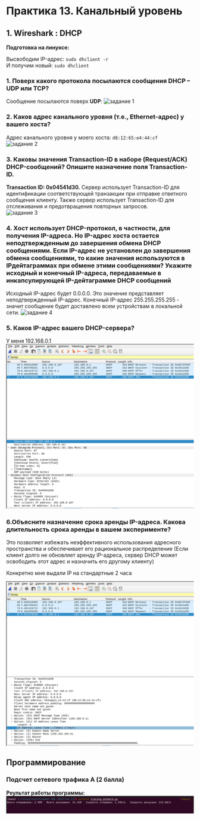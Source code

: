 # Практика 13. Канальный уровень

## 1. Wireshark : DHCP

**Подготовка на линуксе:**  

Высвободим IP-адрес: `sudo dhclient -r`   
И получим новый: `sudo dhclient`


### 1. Поверх какого протокола посылаются сообщения DHCP – UDP или TCP? 
Сообщение посылаются поверх **UDP**:
![задание 1](./1.png)


### 2. Каков адрес канального уровня (т.е., Ethernet-адрес) у вашего хоста? 
Адрес канального уровня у моего хоста: `d8:12:65:e4:44:cf`  
![задание 2](./2.png)


### 3. Каковы значения Transaction-ID в наборе (Request/ACK) DHCP-сообщений? Опишите назначение поля Transaction-ID. 
**Transaction ID: 0x04541d30.** Сервер использует Transaction-ID для идентификации соответствующей транзакции при отправке ответного сообщения клиенту. Также сервер использует Transaction-ID для отслеживания и предотвращения повторных запросов.  
![задание 3](./3.png)

### 4. Хост использует DHCP-протокол, в частности, для получения IP-адреса. Но IP-адрес хоста остается неподтвержденным до завершения обмена DHCP сообщениями. Если IP-адрес не установлен до завершения обмена сообщениями, то какие значения используются в IPдейтаграммах при обмене этими сообщениями? Укажите исходный и конечный IP-адреса, передаваемые в инкапсулирующей IP-дейтаграмме DHCP сообщений 

Исходный IP-адрес будет 0.0.0.0. Это значение представляет неподтвержденный IP-адрес.  Конечный IP-адрес 255.255.255.255 - значит сообщение будет доставлено всем устройствам в локальной сети.
![задание 4](./4.png)

### 5. Каков IP-адрес вашего DHCP-сервера?
У меня 192.168.0.1
![задание 5](./pics/5.png)


### 6.Объясните назначение срока аренды IP-адреса. Какова длительность срока аренды в вашем эксперименте?   
Это позволяет избежать неэффективного использования адресного пространства и обеспечивает его рациональное распределение (Если клиент долго не обновляет аренду IP-адреса, сервер DHCP может освободить этот адрес и назначить его другому клиенту)

Конкретно мне выдали IP на стандартные 2 часа

![задание 6](./pics/6.png)



## Программирование

### Подсчет сетевого трафика A (2 балла)
**Реультат работы программы:**
![задание 1p](./pics/p1.png)

